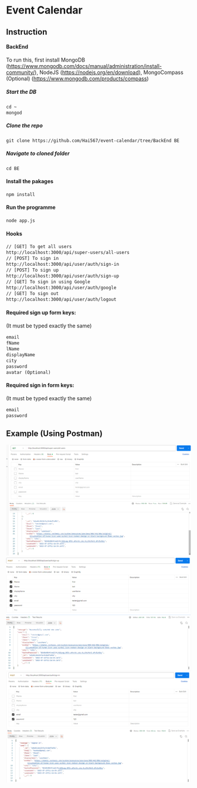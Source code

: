 # Event Calendar

## Instruction

#### BackEnd

To run this, first install MongoDB (https://www.mongodb.com/docs/manual/administration/install-community/), NodeJS (https://nodejs.org/en/download), MongoCompass (Optional) (https://www.mongodb.com/products/compass)

##### Start the DB

```
cd ~
mongod
```

##### Clone the repo

```
git clone https://github.com/Hai567/event-calendar/tree/BackEnd BE
```

##### Navigate to cloned folder

```
cd BE
```

#### Install the pakages

```
npm install
```

#### Run the programme

```
node app.js
```

#### Hooks

```
// [GET] To get all users
http://localhost:3000/api/super-users/all-users
// [POST] To sign in
http://localhost:3000/api/user/auth/sign-in
// [POST] To sign up
http://localhost:3000/api/user/auth/sign-up
// [GET] To sign in using Google
http://localhost:3000/api/user/auth/google
// [GET] To sign out
http://localhost:3000/api/user/auth/logout
```

#### Required sign up form keys:

(It must be typed exactly the same)

```
email
fName
lName
displayName
city
password
avatar (Optional)
```

#### Required sign in form keys:

(It must be typed exactly the same)

```
email
password
```

## Example (Using Postman)

![get all users example](https://github.com/Hai567/event-calendar/blob/BackEnd/instruction-imgs/get-all-users-example.png?raw=true)
![sign up example](https://github.com/Hai567/event-calendar/blob/BackEnd/instruction-imgs/sign-up-example.png?raw=true)
![sign in example](https://github.com/Hai567/event-calendar/blob/BackEnd/instruction-imgs/sign-in-example.png?raw=true)
